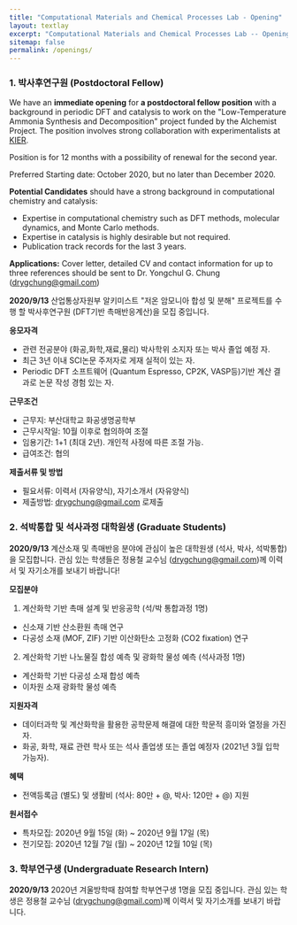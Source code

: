 ```yaml
---
title: "Computational Materials and Chemical Processes Lab - Opening"
layout: textlay
excerpt: "Computational Materials and Chemical Processes Lab -- Opening"
sitemap: false
permalink: /openings/
---
```

### **1. 박사후연구원 (Postdoctoral Fellow)**

We have an **immediate opening** for **a postdoctoral fellow position** with a background in periodic DFT and catalysis to work on the "Low-Temperature Ammonia Synthesis and Decomposition" project funded by the Alchemist Project. The position involves strong collaboration with experimentalists at [KIER](https://www.kier.re.kr/eng/).

Position is for 12 months with a possibility of renewal for the second year.

Preferred Starting date: October 2020, but no later than December 2020.

**Potential Candidates** should have a strong background in computational chemistry and catalysis:
- Expertise in computational chemistry such as DFT methods, molecular dynamics, and Monte Carlo methods.
- Expertise in catalysis is highly desirable but not required.
- Publication track records for the last 3 years.

**Applications:** Cover letter, detailed CV and contact information for up to three references should be sent to Dr. Yongchul G. Chung (drygchung@gmail.com)

**2020/9/13** 산업통상자원부 알키미스트 "저온 암모니아 합성 및 분해" 프로젝트를 수행 할 박사후연구원 (DFT기반 촉매반응계산)을 모집 중입니다.

**응모자격**
- 관련 전공분야 (화공,화학,재료,물리) 박사학위 소지자 또는 박사 졸업 예정 자.
- 최근 3년 이내 SCI논문 주저자로 게재 실적이 있는 자.
- Periodic DFT 소프트웨어 (Quantum Espresso, CP2K, VASP등)기반 계산 결과로 논문 작성 경험 있는 자.

**근무조건**
- 근무지: 부산대학교 화공생명공학부
- 근무시작일: 10월 이후로 협의하여 조절
- 임용기간: 1+1 (최대 2년). 개인적 사정에 따른 조절 가능.
- 급여조건: 협의

**제출서류 및 방법**
- 필요서류: 이력서 (자유양식), 자기소개서 (자유양식)
- 제출방법: drygchung@gmail.com 로제출


### **2. 석박통합 및 석사과정 대학원생 (Graduate Students)**

**2020/9/13** 계산소재 및 촉매반응 분야에 관심이 높은 대학원생 (석사, 박사, 석박통합)을 모집합니다. 관심 있는 학생들은 정용철 교수님 (drygchung@gmail.com)께 이력서 및 자기소개를 보내기 바랍니다!

**모집분야**
1. 계산화학 기반 촉매 설계 및 반응공학 (석/박 통합과정 1명)
- 신소재 기반 산소환원 촉매 연구
- 다공성 소재 (MOF, ZIF) 기반 이산화탄소 고정화 (CO2 fixation) 연구
2. 계산화학 기반 나노물질 합성 예측 및 광화학 물성 예측 (석사과정 1명)
- 계산화학 기반 다공성 소재 합성 예측
- 이차원 소재 광화학 물성 예측

**지원자격**
- 데이터과학 및 계산화학을 활용한 공학문제 해결에 대한 학문적 흥미와 열정을 가진 자.
- 화공, 화학, 재료 관련 학사 또는 석사 졸업생 또는 졸업 예정자 (2021년 3월 입학 가능자).

**혜택**
- 전액등록금 (별도) 및 생활비 (석사: 80만 + @, 박사: 120만 + @) 지원

**원서접수**
- 특차모집: 2020년 9월 15일 (화) ~ 2020년 9월 17일 (목)
- 전기모집: 2020년 12월 7일 (월) ~ 2020년 12월 10일 (목)

### **3. 학부연구생 (Undergraduate Research Intern)**

**2020/9/13** 2020년 겨울방학때 참여할 학부연구생 1명을 모집 중입니다. 관심 있는 학생은 정용철 교수님 (drygchung@gmail.com)께 이력서 및 자기소개를 보내기 바랍니다.
